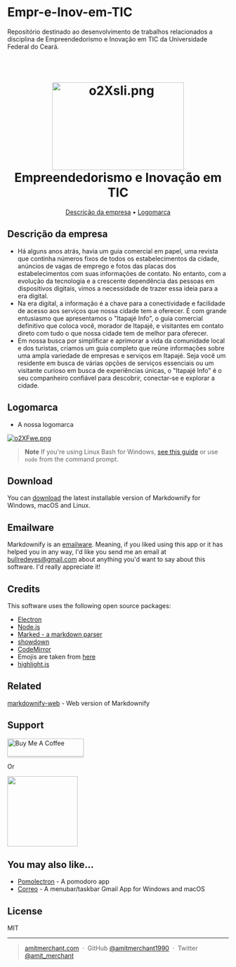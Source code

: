# Empr-e-Inov-em-TIC
Repositório destinado ao desenvolvimento de trabalhos relacionados a disciplina de Empreendedorismo e Inovação em TIC da Universidade Federal do Ceará.


<h1 align="center">
  <br>
 <a href="https://imagem.app/image/o2XsIi"><img src="https://a.imagem.app/o2XsIi.png" alt="o2XsIi.png" width="300" height="200" border="0" /></a>

  <br>
  Empreendedorismo e Inovação em TIC
  <br>
</h1>



<p align="center">
  <a href="#descricaodaempresa">Descrição da empresa</a> •
  <a href="#logomarca">Logomarca</a> 
</p>


## Descrição da empresa

* Há alguns anos atrás, havia um guia comercial em papel, uma revista que continha
números fixos de todos os estabelecimentos da cidade, anúncios de vagas de emprego e fotos
das placas dos estabelecimentos com suas informações de contato. No entanto, com a
evolução da tecnologia e a crescente dependência das pessoas em dispositivos digitais, vimos
a necessidade de trazer essa ideia para a era digital.
* Na era digital, a informação é a chave para a conectividade e facilidade de acesso
aos serviços que nossa cidade tem a oferecer. É com grande entusiasmo que apresentamos o
"Itapajé Info", o guia comercial definitivo que coloca você, morador de Itapajé, e visitantes
em contato direto com tudo o que nossa cidade tem de melhor para oferecer.
* Em nossa busca por simplificar e aprimorar a vida da comunidade local e dos
turistas, criamos um guia completo que reúne informações sobre uma ampla variedade de
empresas e serviços em Itapajé. Seja você um residente em busca de várias opções de serviços
essenciais ou um visitante curioso em busca de experiências únicas, o "Itapajé Info" é o seu
companheiro confiável para descobrir, conectar-se e explorar a cidade. 

## Logomarca

* A nossa logomarca

<a href="https://imagem.app/image/o2XFwe"><img src="https://a.imagem.app/o2XFwe.png" alt="o2XFwe.png" border="0" /></a>

> **Note**
> If you're using Linux Bash for Windows, [see this guide](https://www.howtogeek.com/261575/how-to-run-graphical-linux-desktop-applications-from-windows-10s-bash-shell/) or use `node` from the command prompt.


## Download

You can [download](https://github.com/amitmerchant1990/electron-markdownify/releases/tag/v1.2.0) the latest installable version of Markdownify for Windows, macOS and Linux.

## Emailware

Markdownify is an [emailware](https://en.wiktionary.org/wiki/emailware). Meaning, if you liked using this app or it has helped you in any way, I'd like you send me an email at <bullredeyes@gmail.com> about anything you'd want to say about this software. I'd really appreciate it!

## Credits

This software uses the following open source packages:

- [Electron](http://electron.atom.io/)
- [Node.js](https://nodejs.org/)
- [Marked - a markdown parser](https://github.com/chjj/marked)
- [showdown](http://showdownjs.github.io/showdown/)
- [CodeMirror](http://codemirror.net/)
- Emojis are taken from [here](https://github.com/arvida/emoji-cheat-sheet.com)
- [highlight.js](https://highlightjs.org/)

## Related

[markdownify-web](https://github.com/amitmerchant1990/markdownify-web) - Web version of Markdownify

## Support

<a href="https://www.buymeacoffee.com/5Zn8Xh3l9" target="_blank"><img src="https://www.buymeacoffee.com/assets/img/custom_images/purple_img.png" alt="Buy Me A Coffee" style="height: 41px !important;width: 174px !important;box-shadow: 0px 3px 2px 0px rgba(190, 190, 190, 0.5) !important;-webkit-box-shadow: 0px 3px 2px 0px rgba(190, 190, 190, 0.5) !important;" ></a>

<p>Or</p> 

<a href="https://www.patreon.com/amitmerchant">
	<img src="https://c5.patreon.com/external/logo/become_a_patron_button@2x.png" width="160">
</a>

## You may also like...

- [Pomolectron](https://github.com/amitmerchant1990/pomolectron) - A pomodoro app
- [Correo](https://github.com/amitmerchant1990/correo) - A menubar/taskbar Gmail App for Windows and macOS

## License

MIT

---

> [amitmerchant.com](https://www.amitmerchant.com) &nbsp;&middot;&nbsp;
> GitHub [@amitmerchant1990](https://github.com/amitmerchant1990) &nbsp;&middot;&nbsp;
> Twitter [@amit_merchant](https://twitter.com/amit_merchant)

